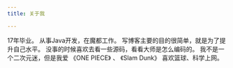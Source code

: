 ```yaml
---
title: 关于我

---
```

17年毕业。
从事Java开发，在魔都工作。
写博客主要的目的很简单，就是为了提升自己水平。
没事的时候喜欢去看一些源码，看看大师是怎么编码的。
我不是一个二次元迷，但是我爱 《ONE PIECE》 、 《Slam Dunk》
喜欢篮球、科学上网。

<!-- 最后来一张三井寿镇楼 -->

<!-- <img src="/images/sanjin.jpg" width="300px" height="100px"> -->
